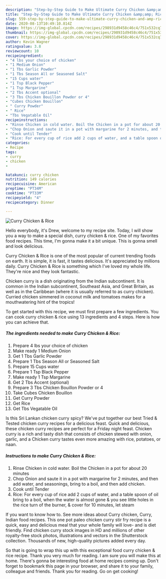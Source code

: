 ```yaml
---
description: "Step-by-Step Guide to Make Ultimate Curry Chicken &amp;amp; Rice"
title: "Step-by-Step Guide to Make Ultimate Curry Chicken &amp;amp; Rice"
slug: 559-step-by-step-guide-to-make-ultimate-curry-chicken-and-amp-rice
date: 2020-08-13T10:49:10.814Z
image: https://img-global.cpcdn.com/recipes/298931d9458c46c4/751x532cq70/curry-chicken-rice-recipe-main-photo.jpg
thumbnail: https://img-global.cpcdn.com/recipes/298931d9458c46c4/751x532cq70/curry-chicken-rice-recipe-main-photo.jpg
cover: https://img-global.cpcdn.com/recipes/298931d9458c46c4/751x532cq70/curry-chicken-rice-recipe-main-photo.jpg
author: Kevin Wagner
ratingvalue: 3.8
reviewcount: 10
recipeingredient:
- "4 lbs your choice of chicken"
- "1 Medium Onion"
- "1 Tbs Garlic Powder"
- "1 Tbs Season All or Seasoned Salt"
- "15 Cups water"
- "1 Tsp Black Pepper"
- "1 Tsp Margarine"
- "2 Tbs Accent optional"
- "3 Tbs Chicken Bouillon Powder or 4"
- "Cubes Chicken Bouillon"
- " Curry Powder"
- " Rice"
- "Tbs Vegatable Oil"
recipeinstructions:
- "Rinse Chicken in cold water. Boil the Chicken in a pot for about 20 minutes"
- "Chop Onion and saute it in a pot with margarine for 2 minutes, and then add water, and seasonings, bring to a boil, and then add chicken."
- "Cook until Tender"
- "Rice: For every cup of rice add 2 cups of water, and a table spoon of oil bring to a boil, when the water is almost gone &amp; you see little holes in the rice turn of the burner, &amp; cover for 10 minutes, let steam"
categories:
- Recipe
tags:
- curry
- chicken
- 

katakunci: curry chicken  
nutrition: 149 calories
recipecuisine: American
preptime: "PT34M"
cooktime: "PT33M"
recipeyield: "4"
recipecategory: Dinner

---
```



![Curry Chicken &amp; Rice](https://img-global.cpcdn.com/recipes/298931d9458c46c4/751x532cq70/curry-chicken-rice-recipe-main-photo.jpg)

Hello everybody, it's Drew, welcome to my recipe site. Today, I will show you a way to make a special dish, curry chicken &amp; rice. One of my favorites food recipes. This time, I'm gonna make it a bit unique. This is gonna smell and look delicious.

Curry Chicken &amp; Rice is one of the most popular of current trending foods on earth. It is simple, it is fast, it tastes delicious. It's appreciated by millions daily. Curry Chicken &amp; Rice is something which I've loved my whole life. They're nice and they look fantastic.

Chicken curry is a dish originating from the Indian subcontinent. It is common in the Indian subcontinent, Southeast Asia, and Great Britain, as well as in the Caribbean (where it is usually referred to as curry chicken). Curried chicken simmered in coconut milk and tomatoes makes for a mouthwatering hint of the tropics!


To get started with this recipe, we must first prepare a few ingredients. You can cook curry chicken &amp; rice using 13 ingredients and 4 steps. Here is how you can achieve that.

<!--inarticleads1-->

##### The ingredients needed to make Curry Chicken &amp; Rice:

1. Prepare 4 lbs your choice of chicken
1. Make ready 1 Medium Onion
1. Get 1 Tbs Garlic Powder
1. Prepare 1 Tbs Season All or Seasoned Salt
1. Prepare 15 Cups water
1. Prepare 1 Tsp Black Pepper
1. Make ready 1 Tsp Margarine
1. Get 2 Tbs Accent (optional)
1. Prepare 3 Tbs Chicken Bouillon Powder or 4
1. Take Cubes Chicken Bouillon
1. Get  Curry Powder
1. Get  Rice
1. Get Tbs Vegatable Oil


Is this Sri Lankan chicken curry spicy? We&#39;ve put together our best Tried &amp; Tested chicken curry recipes for a delicious feast. Quick and delicious, these chicken curry recipes are perfect for a Friday night feast. Chicken curry is a rich and tasty dish that consists of chicken stewed with onion, garlic, and a Chicken curry tastes even more amazing with rice, potatoes, or naan. 

<!--inarticleads2-->

##### Instructions to make Curry Chicken &amp; Rice:

1. Rinse Chicken in cold water. Boil the Chicken in a pot for about 20 minutes
1. Chop Onion and saute it in a pot with margarine for 2 minutes, and then add water, and seasonings, bring to a boil, and then add chicken.
1. Cook until Tender
1. Rice: For every cup of rice add 2 cups of water, and a table spoon of oil bring to a boil, when the water is almost gone &amp; you see little holes in the rice turn of the burner, &amp; cover for 10 minutes, let steam


If you want to know how to. See more ideas about Curry chicken, Curry, Indian food recipes. This one pot paleo chicken curry stir fry recipe is a quick, easy and delicious meal that your whole family will love- and is diet friendly. Find chicken curry stock images in HD and millions of other royalty-free stock photos, illustrations and vectors in the Shutterstock collection. Thousands of new, high-quality pictures added every day. 

So that is going to wrap this up with this exceptional food curry chicken &amp; rice recipe. Thank you very much for reading. I am sure you will make this at home. There's gonna be interesting food at home recipes coming up. Don't forget to bookmark this page in your browser, and share it to your family, colleague and friends. Thank you for reading. Go on get cooking!

